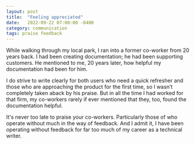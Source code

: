 ```yaml
---
layout: post
title:  "Feeling appreciated"
date:   2022-09-22 07:00:00 -0400
category: communication
tags: praise feedback
---
```

While walking through my local park, I ran into a former co-worker from 20 years back. I had been creating documentation; he had been supporting customers. He mentioned to me, 20 years later, how helpful my documentation had been for him. 

I do strive to write clearly for both users who need a quick refresher and those who are approaching the product for the first time, so I wasn’t completely taken aback by his praise. But in all the time I had worked for that firm, my co-workers rarely if ever mentioned that they, too, found the documentation helpful.

It's never too late to praise your co-workers. Particularly those of who operate without much in the way of feedback. And I admit it, I have been operating without feedback for far too much of my career as a technical writer.
